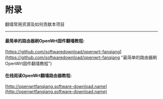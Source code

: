 # 附录

翻墙常用资源及如何贡献本项目

---

#### 最简单的路由器刷OpenWrt固件翻墙教程:
[https://github.com/softwaredownload/openwrt-fanqiang](https://github.com/softwaredownload/openwrt-fanqiang "最简单的路由器刷OpenWrt固件翻墙教程")

#### 在线阅读OpenWrt翻墙路由器教程:
[http://openwrtfanqiang.software-download.name](http://openwrtfanqiang.software-download.name)